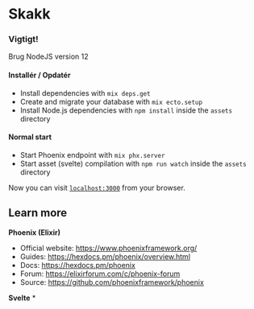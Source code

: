 # Skakk

### Vigtigt!
Brug NodeJS version 12

#### Installér / Opdatér

  * Install dependencies with `mix deps.get`
  * Create and migrate your database with `mix ecto.setup`
  * Install Node.js dependencies with `npm install` inside the `assets` directory

#### Normal start
  * Start Phoenix endpoint with `mix phx.server`
  * Start asset (svelte) compilation with `npm run watch` inside the `assets` directory

Now you can visit [`localhost:3000`](http://localhost:3000) from your browser.


## Learn more
  **Phoenix (Elixir)**
  * Official website: https://www.phoenixframework.org/
  * Guides: https://hexdocs.pm/phoenix/overview.html
  * Docs: https://hexdocs.pm/phoenix
  * Forum: https://elixirforum.com/c/phoenix-forum
  * Source: https://github.com/phoenixframework/phoenix

  **Svelte**
  * 
